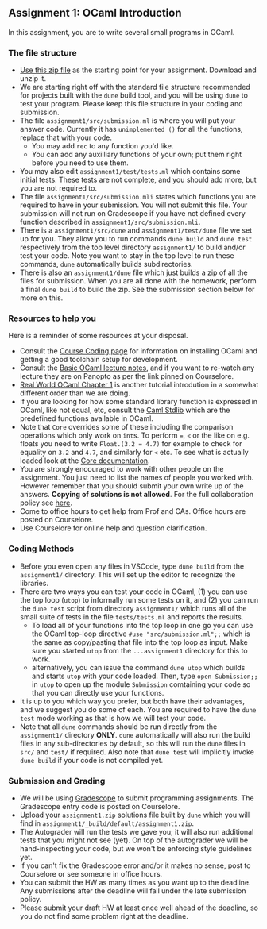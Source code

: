 Assignment 1: OCaml Introduction
--------------------------------

In this assignment, you are to write several small programs in OCaml.

### The file structure

* [Use this zip file](https://pl.cs.jhu.edu/fpse/assignments/assignment1.zip) as the starting point for your assignment. Download and unzip it.  
* We are starting right off with the standard file structure recommended for projects built with the `dune` build tool, and you will be using `dune` to test your program.  Please keep this file structure in your coding and submission.
* The file `assignment1/src/submission.ml` is where you will put your answer code.  Currently it has `unimplemented ()` for all the functions, replace that with your code.
    * You may add `rec` to any function you'd like.
    * You can add any auxilliary functions of your own; put them right before you need to use them.
* You may also edit `assignment1/test/tests.ml` which contains some initial tests. These tests are not complete, and you should add more, but you are not required to.
* The file `assignment1/src/submission.mli` states which functions you are required to have in your submission. You will not submit this file. Your submission will not run on Gradescope if you have not defined every function described in `assignment1/src/submission.mli`.
* There is a `assignment1/src/dune` and `assignment1/test/dune` file we set up for you. They allow you to run commands `dune build` and `dune test` respectively from the top level directory `assignment1/` to build and/or test your code.  Note you want to stay in the top level to run these commands, `dune` automatically builds subdirectories.
* There is also an `assignment1/dune` file which just builds a zip of all the files for submission. When you are all done with the homework, perform a final `dune build` to build the zip. See the submission section below for more on this.

### Resources to help you

Here is a reminder of some resources at your disposal.

-   Consult the [Course Coding page](https://pl.cs.jhu.edu/fpse/coding.html) for information on installing OCaml and getting a good toolchain setup for development.
-   Consult the [Basic OCaml lecture notes](https://pl.cs.jhu.edu/fpse/basic-ocaml.html), and if you want to re-watch any lecture they are on Panopto as per the link pinned on Courselore.
-   [Real World OCaml Chapter 1](https://dev.realworldocaml.org/guided-tour.html) is another tutorial introdution in a somewhat different order than we are doing.
-   If you are looking for how some standard library function is expressed in OCaml, like not equal, etc, consult the [Caml Stdlib](https://v2.ocaml.org/manual/stdlib.html) which are the predefined functions available in OCaml.
 - Note that `Core` overrides some of these including the comparison operations which only work on `int`s.  To perform `=`, `<` or the like on e.g. floats you need to write `Float.(3.2 = 4.7)` for example to check for equality on `3.2` and `4.7`, and similarly for `<` etc.  To see what is actually loaded look at the [Core documentation](https://ocaml.org/p/core/latest/doc/index.html).
-   You are strongly encouraged to work with other people on the assignment. You just need to list the names of people you worked with. However remember that you should submit your own write up of the answers. **Copying of solutions is not allowed**. For the full collaboration policy see [here](https://pl.cs.jhu.edu/fpse/integrity.html).
-   Come to office hours to get help from Prof and CAs.  Office hours are posted on Courselore.
-   Use Courselore for online help and question clarification.

### Coding Methods
- Before you even open any files in VSCode, type `dune build` from the `assignment1/` directory.  This will set up the editor to recognize the libraries.
- There are two ways you can test your code in OCaml, (1) you can use the top loop (`utop`) to informally run some tests on it, and (2) you can run the `dune test` script from directory `assignment1/` which runs all of the small suite of tests in the file `tests/tests.ml` and reports the results. 
    - To load all of your functions into the top loop in one go you can use the OCaml top-loop directive `#use "src/submission.ml";;` which is the same as copy/pasting that file into the top loop as input.  Make sure you started `utop` from the `...assignment1` directory for this to work.
    - alternatively, you can issue the command `dune utop` which builds and starts `utop` with your code loaded. Then, type `open Submission;;` in `utop` to open up the module `Submission` comtaining your code so that you can directly use your functions.
- It is up to you which way you prefer, but both have their advantages, and we suggest you do some of each.  You are required to have the `dune test` mode working as that is how we will test your code.
- Note that all `dune` commands should be run directly from the `assignment1/` directory **ONLY**. `dune` automatically will also run the build files in any sub-directories by default, so this will run the `dune` files in `src/` and `test/` if required.  Also note that `dune test` will implicitly invoke `dune build` if your code is not compiled yet.

### Submission and Grading

-   We will be using [Gradescope](https://gradescope.com) to submit programming assignments. The Gradescope entry code is posted on Courselore.
-   Upload your `assignment1.zip` solutions file built by `dune` which you will find in `assignment1/_build/default/assignment1.zip`.
-   The Autograder will run the tests we gave you; it will also run additional tests that you might not see (yet).  On top of the autograder we will be hand-inspecting your code, but we won't be enforcing style guidelines yet.
-   If you can't fix the Gradescope error and/or it makes no sense, post to Courselore or see someone in office hours.
-   You can submit the HW as many times as you want up to the deadline. Any submissions after the deadline will fall under the late submission policy.
-   Please submit your draft HW at least once well ahead of the deadline, so you do not find some problem right at the deadline.

